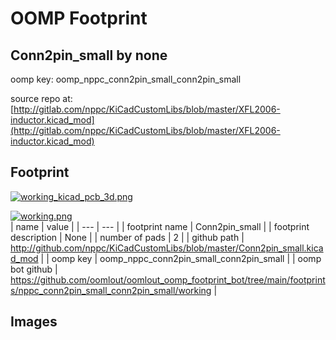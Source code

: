 # OOMP Footprint  
## Conn2pin_small  by none  
  
oomp key: oomp_nppc_conn2pin_small_conn2pin_small  
  
source repo at: [http://gitlab.com/nppc/KiCadCustomLibs/blob/master/XFL2006-inductor.kicad_mod](http://gitlab.com/nppc/KiCadCustomLibs/blob/master/XFL2006-inductor.kicad_mod)  
## Footprint  
  
[![working_kicad_pcb_3d.png](working_kicad_pcb_3d_600.png)](working_kicad_pcb_3d.png)  
  
[![working.png](working_600.png)](working.png)  
| name | value | 
| --- | --- | 
| footprint name | Conn2pin_small | 
| footprint description | None | 
| number of pads | 2 | 
| github path | http://github.com/nppc/KiCadCustomLibs/blob/master/Conn2pin_small.kicad_mod | 
| oomp key | oomp_nppc_conn2pin_small_conn2pin_small | 
| oomp bot github | https://github.com/oomlout/oomlout_oomp_footprint_bot/tree/main/footprints/nppc_conn2pin_small_conn2pin_small/working | 
## Images  
